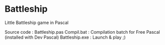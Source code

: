 Battleship
==========

Little Battleship game in Pascal

Source code : Battleship.pas
Compil.bat : Compilation batch for Free Pascal (installed with Dev Pascal)
Battleship.exe : Launch & play ;)
